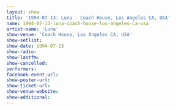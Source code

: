 ```yaml
---
layout: show
title: '1994-07-13: Luna - Coach House, Los Angeles CA, USA'
name: 1994-07-13-luna-coach-house-los-angeles-ca-usa
artist-name: 'Luna'
show-venue: 'Coach House, Los Angeles CA, USA'
show-setlist: 
show-date: 1994-07-13
show-radio: 
show-lastfm: 
show-cancelled: 
performers: 
facebook-event-url: 
show-poster-url: 
show-ticket-url: 
show-venue-website: 
show-additional: 
---
```


